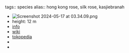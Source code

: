 tags:: species
alias:: hong kong rose, silk rose, kasjiebranah

- ![Screenshot 2024-05-17 at 03.34.09.png](https://peach-geographical-bat-397.mypinata.cloud/ipfs/QmRsNbMRXCo3NXvNHPrCjzHun7kneSXATD3Vf52439gg3v)
- height: 12 m
- [info](http://www.plantsofasia.com/index/rhodoleia/0-119)
- [wiki](https://en.wikipedia.org/wiki/Rhodoleia_championii)
- [tokopedia](https://www.tokopedia.com/candelabra/egrow-30-pcs-pack-rhodoleia-championii-tree-seeds-rhodoleia?extParam=ivf%3Dfalse%26src%3Dsearch)
-
-